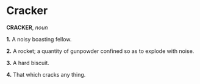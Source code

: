 # Cracker

**CRACKER**, _noun_

**1.** A noisy boasting fellow.

**2.** A rocket; a quantity of gunpowder confined so as to explode with noise.

**3.** A hard biscuit.

**4.** That which cracks any thing.